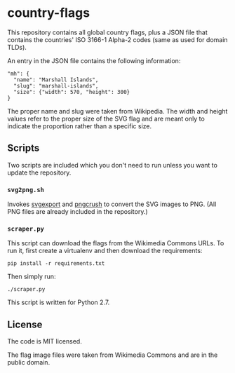 # country-flags

This repository contains all global country flags, plus a JSON file that
contains the countries' ISO 3166-1 Alpha-2 codes (same as used for domain
TLDs).

An entry in the JSON file contains the following information:

    "mh": {
      "name": "Marshall Islands",
      "slug": "marshall-islands",
      "size": {"width": 570, "height": 300}
    }

The proper name and slug were taken from Wikipedia. The width and height
values refer to the proper size of the SVG flag and are meant only to indicate
the proportion rather than a specific size.

## Scripts

Two scripts are included which you don't need to run unless you want to update
the repository.

### `svg2png.sh`

Invokes [svgexport](https://www.npmjs.com/package/svgexport) and
[pngcrush](https://www.npmjs.com/package/pngcrush-bin) to convert the SVG
images to PNG. (All PNG files are already included in the repository.)

### `scraper.py`

This script can download the flags from the Wikimedia Commons URLs.
To run it, first create a virtualenv and then download the requirements:

    pip install -r requirements.txt

Then simply run:

    ./scraper.py

This script is written for Python 2.7.

## License

The code is MIT licensed.

The flag image files were taken from Wikimedia Commons and are in
the public domain.
